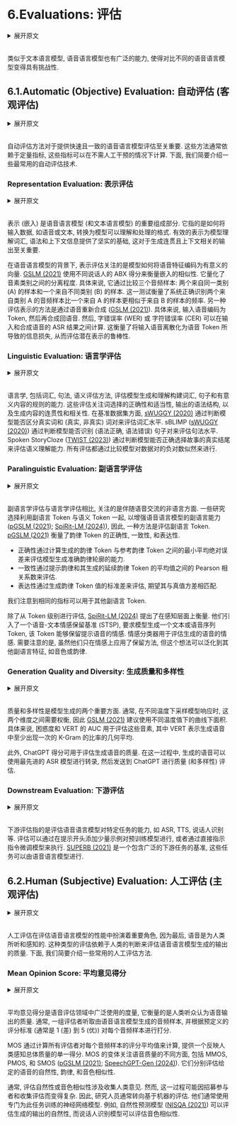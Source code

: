 # 6.Evaluations: 评估

<details>
<summary>展开原文</summary>

Similar to TextLMs, SpeechLMs have a wide range of capabilities, making it challenging to compare different SpeechLMs.
Consequently, it's essential to evaluate SpeechLMs from various perspectives to determine their effectiveness.
In this section, we review the commonly used methods and benchmarks for evaluating SpeechLMs.
We categorize these evaluation methods into automatic and human assessments, each containing distinct evaluation aspects.

</details>
<br>

类似于文本语言模型, 语音语言模型也有广泛的能力, 使得对比不同的语音语言模型变得具有挑战性.

## 6.1.Automatic (Objective) Evaluation: 自动评估 (客观评估)

<details>
<summary>展开原文</summary>

Automatic evaluation methods are essential for providing quick and consistent assessments of SpeechLMs.
These methods typically rely on quantitative metrics that can be computed without human intervention.
Below, we outline some of the most commonly used automatic evaluation techniques.

</details>
<br>

自动评估方法对于提供快速且一致的语音语言模型评估至关重要.
这些方法通常依赖于定量指标, 这些指标可以在不需人工干预的情况下计算.
下面, 我们简要介绍一些最常用的自动评估技术.

### Representation Evaluation: 表示评估

<details>
<summary>展开原文</summary>

Representation (embedding) is a crucial component in SpeechLMs (and TextLMs).
It refers to how input data, such as speech or text, is transformed into a format that the model can understand and process.
Effective representation lays a solid foundation for models to understand lexical, syntax, and contextual information, which are vital for generating coherent and contextually relevant outputs.

In the context of SpeechLMs, representation evaluation focuses on how well the model encodes speech features into meaningful vectors.
[GSLM (2021)](../../Models/SpeechLM/2021.02.01_GSLM.md) uses between-speaker ABX score to measure the embedding similarity.
It quantifies how well-separated the phonetic categories are.
Specifically, It works by comparing three sound samples: two from the same category (A) and one from a different category (B).
The test measures how often the system correctly identifies that two sounds from category A are more similar to each other than one sound from A is to a sound from B.
Another way of evaluating representations is through speech resynthesis ([GSLM (2021)](../../Models/SpeechLM/2021.02.01_GSLM.md)).
Specifically, an input speech is encoded into tokens and then synthesized back to speech.
Then, word error rate (WER) or character error rate (CER) can be computed on the ASR results of the input and resynthesized speech.
This measures the information loss caused by discretizing the input speech into speech tokens, thereby evaluating the robustness of the latent representations.

</details>
<br>

表示 (嵌入) 是语音语言模型 (和文本语言模型) 的重要组成部分.
它指的是如何将输入数据, 如语音或文本, 转换为模型可以理解和处理的格式.
有效的表示为模型理解词汇, 语法和上下文信息提供了坚实的基础, 这对于生成连贯且上下文相关的输出至关重要.

在语音语言模型的背景下, 表示评估关注的是模型如何将语音特征编码为有意义的向量.
[GSLM (2021)](../../Models/SpeechLM/2021.02.01_GSLM.md) 使用不同说话人的 ABX 得分来衡量嵌入的相似性.
它量化了音素类别之间的分离程度.
具体来说, 它通过比较三个音频样本: 两个来自同一类别 (A) 的样本和一个来自不同类别 (B) 的样本.
这一测试衡量了系统正确识别两个来自类别 A 的音频样本比一个来自 A 的样本更相似于来自 B 的样本的频率.
另一种评估表示的方法是通过语音重新合成 ([GSLM (2021)](../../Models/SpeechLM/2021.02.01_GSLM.md)).
具体来说, 输入语音编码为 Token, 然后再合成回语音.
然后, 字错误率 (WER) 或 字符错误率 (CER) 可以在输入和合成语音的 ASR 结果之间计算.
这衡量了将输入语音离散化为语音 Token 所导致的信息损失, 从而评估潜在表示的鲁棒性.

### Linguistic Evaluation: 语言学评估

<details>
<summary>展开原文</summary>

Linguistics, including lexical, syntactic, and semantic evaluation methods, assess the model’s ability to generate and understand the rules for constructing words, sentences, and meaningful contents.
These evaluations focus on the correctness and appropriateness of word choices, the grammatical structure of the outputs, and the coherence and relevance of the generated content.
In terms of benchmark datasets, [sWUGGY (2020)](../../Evaluations/2020.11.23_sWUGGY.md) assesses at the lexical level by determining if the model can distinguish a real word from a (real, non-real) word pair.
sBLIMP ([sWUGGY (2020)](../../Evaluations/2020.11.23_sWUGGY.md)) evaluates at the syntactic level by determining if the model can identify the grammatically correct sentence from a (grammatical, ungrammatical) sentence pair.
Spoken StoryCloze ([TWIST (2023)](../../Models/Speech_LLM/2023.05.22_TWIST.md)) evaluates semantic comprehension by assessing the model's capability to select the genuine ending of a story from a pair of ending choices.
All the evaluation is conducted by comparing the model's negative log-likelihood of the data pair.

</details>
<br>

语言学, 包括词汇, 句法, 语义评估方法, 评估模型生成和理解构建词汇, 句子和有意义内容的规则的能力.
这些评估关注词选择的正确性和适当性, 输出的语法结构, 以及生成内容的连贯性和相关性.
在基准数据集方面, [sWUGGY (2020)](../../Evaluations/2020.11.23_sWUGGY.md) 通过判断模型能否区分真实词和 (真实, 非真实) 词对来评估词汇水平.
sBLIMP ([sWUGGY (2020)](../../Evaluations/2020.11.23_sWUGGY.md)) 通过判断模型能否识别 (语法正确, 语法错误) 句子对来评估句法水平.
Spoken StoryCloze ([TWIST (2023)](../../Models/Speech_LLM/2023.05.22_TWIST.md)) 通过判断模型能否正确选择故事的真实结尾来评估语义理解能力.
所有评估都通过比较模型对数据对的负对数似然来进行.

### Paralinguistic Evaluation: 副语言学评估

<details>
<summary>展开原文</summary>

In contrast to linguistic evaluation, paralinguistic evaluation focuses on the non-verbal aspects of communication that accompany speech.
Some works choose to utilize paralinguistic tokens alongside semantic tokens to enhance the paralinguistic abilities of SpeechLMs ([pGSLM (2021)](../../Models/SpeechLM/2021.09.07_pGSLM.md); [SpiRit-LM (2024)](../../Models/Speech_LLM/2024.02.08_SpiRit-LM.md)), so one way is to evaluate the paralinguistic tokens.
[pGSLM (2021)](../../Models/SpeechLM/2021.09.07_pGSLM.md) measures the correctness, consistency, and expressiveness of the prosodic tokens.
Correctness evaluates the model's ability to generate accurate prosodic profiles by calculating the minimal mean absolute error (min-MAE) of the prosodic tokens from 20 generated samples against the prosodic tokens from the reference, consistency is assessed through the Pearson correlation between the mean values of the prompt prosodic and its generated continuation prosodic tokens, and expressiveness is measured by the standard deviation of the generated prosody token values, with the expectation that it matches the variability of the ground truth.
We note that the same metrics can also be applied to other paralinguistic tokens.
Instead of evaluating from the token level, [SpiRit-LM (2024)](../../Models/Speech_LLM/2024.02.08_SpiRit-LM.md) propose to measure on the perceptual level.
They introduced a speech-text sentiment preservation benchmark (STSP), which requires the model to generate a text or speech sequence of tokens that preserves the sentiment of the prompt.
A sentiment classifier is used to assess the sentiment in the generated speech.
It should be noted that although they only apply the preservation approach on sentiment, this idea can be generalized to other paralinguistic features, such as timbre or prosody.

</details>
<br>

副语言学评估与语言学评估相比, 关注的是伴随语音交流的非语言方面.
一些研究选择利用副语言 Token 与语义 Token 一起, 以增强语音语言模型的副语言能力 ([pGSLM (2021)](../../Models/SpeechLM/2021.09.07_pGSLM.md); [SpiRit-LM (2024)](../../Models/Speech_LLM/2024.02.08_SpiRit-LM.md)), 因此, 一种方法是评估副语言 Token.
[pGSLM (2021)](../../Models/SpeechLM/2021.09.07_pGSLM.md) 衡量了韵律 Token 的正确性, 一致性, 和表达性.
- 正确性通过计算生成的韵律 Token 与参考韵律 Token 之间的最小平均绝对误差来评估模型生成准确韵律轮廓的能力.
- 一致性通过提示韵律和其生成的延续韵律 Token 的平均值之间的 Pearson 相关系数来评估.
- 表达性通过生成韵律 Token 值的标准差来评估, 期望其与真值方差相匹配.

我们注意到相同的指标可以用于其他副语言 Token.

除了从 Token 级别进行评估, [SpiRit-LM (2024)](../../Models/Speech_LLM/2024.02.08_SpiRit-LM.md) 提出了在感知层面上衡量.
他们引入了一个语音-文本情感保留基准 (STSP), 要求模型生成一个文本或语音序列 Token, 该 Token 能够保留提示语音的情感.
情感分类器用于评估生成的语音的情感.
需要注意的是, 虽然他们只在情感上应用了保留方法, 但这个想法可以泛化到其他副语言特征, 如音色或韵律.

### Generation Quality and Diversity: 生成质量和多样性

<details>
<summary>展开原文</summary>

Quality and diversity are two crucial aspects of model generation.
Typically, there is a trade-off between these dimensions when sampling model responses at different temperatures, so [GSLM (2021)](../../Models/SpeechLM/2021.02.01_GSLM.md) suggests using the Area Under the Curve (AUC) with various temperature values.
Specifically, AUC on perplexity and VERT are employed to assess these factors, where VERT represents the geometric mean of the ratio of k-grams in the generated speech that appears at least once.
Additionally, the ChatGPT score can be utilized to evaluate the quality of the generated speech.
In this process, the generated speech is transcribed using state-of-the-art ASR models and then sent to ChatGPT for quality (and diversity) assessment.

</details>
<br>

质量和多样性是模型生成的两个重要方面.
通常, 在不同温度下采样模型响应时, 这两个维度之间需要权衡, 因此 [GSLM (2021)](../../Models/SpeechLM/2021.02.01_GSLM.md) 建议使用不同温度值下的曲线下面积.
具体来说, 困惑度和 VERT 的 AUC 用于评估这些音素, 其中 VERT 表示生成语音中至少出现一次的 K-Gram 的比率的几何平均.

此外, ChatGPT 得分可用于评估生成语音的质量.
在这一过程中, 生成的语音可以使用最先进的 ASR 模型进行转录, 然后发送到 ChatGPT 进行质量 (和多样性) 评估.

### Downstream Evaluation: 下游评估

<details>
<summary>展开原文</summary>

Downstream evaluation refers to evaluating the ability of SpeechLMs to perform specific tasks, such as ASR, TTS, Speaker Identification, etc.
The evaluation can be performed on pre-trained models by adding few-shot example(s) at the start of the prompt or on the instruction-tuned models by directly instructing them to do so.
[SUPERB (2021)](../../Evaluations/2021.05.03_SUPERB.md) is a benchmark containing a wide range of downstream tasks that can be performed by SpeechLMs.

</details>
<br>

下游评估指的是评估语音语言模型对特定任务的能力, 如 ASR, TTS, 说话人识别等.
评估可以通过在提示开头添加少量示例对预训练模型进行, 或者通过直接指示指令微调模型来执行.
[SUPERB (2021)](../../Evaluations/2021.05.03_SUPERB.md) 是一个包含广泛的下游任务的基准, 这些任务可以由语音语言模型进行.

## 6.2.Human (Subjective) Evaluation: 人工评估 (主观评估)

<details>
<summary>展开原文</summary>

Human evaluation plays a crucial role in assessing the performance of SpeechLMs, as ultimately, speech is designed to be heard and perceived by humans.
This type of evaluation relies on human judgment to assess the quality of the outputs generated by SpeechLMs.
Below, we outline several commonly used human evaluation methods.

</details>
<br>

人工评估在评估语音语言模型的性能中扮演着重要角色, 因为最后, 语音是为人类所听和感知的.
这种类型的评估依赖于人类的判断来评估语音语言模型生成的输出的质量.
下面, 我们简要介绍一些常用的人工评估方法.

### Mean Opinion Score: 平均意见得分

<details>
<summary>展开原文</summary>

Mean opinion score (MOS) is a widely used metric in the field of speech evaluation that quantifies the perceived quality of speech output as judged by human listeners.
Typically, a group of evaluators listens to a series of audio samples generated by the SpeechLM and rates each sample on a predefined scale, often from 1 (poor quality) to 5 (excellent quality).

MOS is calculated by averaging the scores given by all evaluators for each audio sample, providing a single score that reflects the overall quality as perceived by humans.
Variations of MOS focus on different aspects of speech quality, including MMOS, PMOS, and SMOS ([pGSLM (2021)](../../Models/SpeechLM/2021.09.07_pGSLM.md); [SpeechGPT-Gen (2024)](../../Models/Speech_LLM/2024.01.24_SpeechGPT-Gen.md)).
They evaluate the aspects of naturalness, prosody, and timbre similarity of the given speech, respectively.

Typically, evaluating naturalness or timbre similarity involves collecting human opinions.
However, this process can be complicated due to the challenges of recruiting participants and gathering their evaluations.
As a result, researchers often turn to machine-based evaluations.
They commonly employ neural network models specifically trained for these tasks.
For instance, a naturalness prediction model ([NISQA (2021)](../../Evaluations/2021.04.19_NISQA.md)) can assess the naturalness of generated outputs, while a speaker identification model can evaluate timbre similarity.

</details>
<br>

平均意见得分是语音评估领域中广泛使用的度量, 它衡量的是人类听众认为语音输出的质量.
通常, 一组评估者听取由语音语言模型生成的音频样本, 并根据预定义的评分标准 (通常是 1 (差) 到 5 (优)) 对每个音频样本进行打分.

MOS 通过计算所有评估者对每个音频样本的评分平均值来计算, 提供一个反映人类感知总体质量的单一得分.
MOS 的变体关注语音质量的不同方面, 包括 MMOS, PMOS, 和 SMOS ([pGSLM (2021)](../../Models/SpeechLM/2021.09.07_pGSLM.md); [SpeechGPT-Gen (2024)](../../Models/Speech_LLM/2024.01.24_SpeechGPT-Gen.md)).
它们分别评估给定的语音的自然性, 韵律, 和音色相似性.

通常, 评估自然性或音色相似性涉及收集人类意见.
然而, 这一过程可能因招募参与者和收集评估而变得复杂.
因此, 研究人员通常转向基于机器的评估.
他们通常使用专门为此任务训练的神经网络模型.
例如, 自然性预测模型 ([NISQA (2021)](../../Evaluations/2021.04.19_NISQA.md)) 可以评估生成的输出的自然性, 而说话人识别模型可以评估音色相似性.
